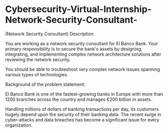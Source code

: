 # Cybersecurity-Virtual-Internship-Network-Security-Consultant-
(Network Security Consultant)
Description

You are working as a network security consultant for El Banco Bank. Your primary responsibility is to secure the bank's assets by designing, integrating, and implementing complex network architecture solutions after reviewing the network security. 

You should be able to troubleshoot very complex network issues spanning various types of technologies.

 

Background of the problem statement:

El Banco Bank is one of the fastest-growing banks in Europe with more than 1200 branches across the country and manages €200 billion in assets.

Handling millions of dollars of banking transactions per day, its customers hugely depend upon the security of their banking data. The recent surge in cyber-attacks and data breaches has become a significant issue for every organization.
